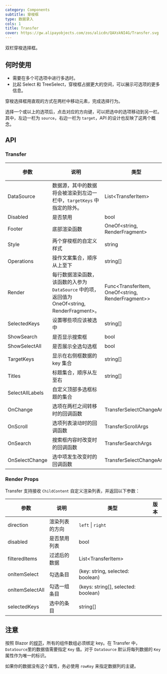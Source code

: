 ```yaml
---
category: Components
subtitle: 穿梭框
type: 数据录入
cols: 1
title: Transfer
cover: https://gw.alipayobjects.com/zos/alicdn/QAXskNI4G/Transfer.svg
---
```


双栏穿梭选择框。

## 何时使用

- 需要在多个可选项中进行多选时。
- 比起 Select 和 TreeSelect，穿梭框占据更大的空间，可以展示可选项的更多信息。

穿梭选择框用直观的方式在两栏中移动元素，完成选择行为。

选择一个或以上的选项后，点击对应的方向键，可以把选中的选项移动到另一栏。其中，左边一栏为 `source`，右边一栏为 `target`，API 的设计也反映了这两个概念。

## API

### Transfer

| 参数 | 说明 | 类型 | 默认值 | 版本 |
| --- | --- | --- | --- | --- |
| DataSource | 数据源，其中的数据将会被渲染到左边一栏中，`targetKeys` 中指定的除外。 | List\<TransferItem> | null |  |
| Disabled | 是否禁用 | bool | false |  |
| Footer | 底部渲染函数 | OneOf<string, RenderFragment> | null |  |
| Style | 两个穿梭框的自定义样式 | string |  |  |
| Operations | 操作文案集合，顺序从上至下 | string\[] | \['right', 'left'] |  |
| Render | 每行数据渲染函数，该函数的入参为 `DataSource` 中的项，返回值为 OneOf<string, RenderFragment>。 | Func<TransferItem, OneOf<string, RenderFragment>> |  |  |
| SelectedKeys | 设置哪些项应该被选中 | string\[] | \[] |  |
| ShowSearch | 是否显示搜索框 | bool | false |  |
| ShowSelectAll | 是否展示全选勾选框 | bool | true |  |
| TargetKeys | 显示在右侧框数据的 key 集合 | string\[] | \[] |  |
| Titles | 标题集合，顺序从左至右 | string\[] | \['', ''] |  |
| SelectAllLabels | 自定义顶部多选框标题的集合 |  |  |  |
| OnChange | 选项在两栏之间转移时的回调函数 | TransferSelectChangeArgs |  |  |
| OnScroll | 选项列表滚动时的回调函数 | TransferScrollArgs |  |  |
| OnSearch | 搜索框内容时改变时的回调函数 | TransferSearchArgs | - |  |
| OnSelectChange | 选中项发生改变时的回调函数 | TransferSelectChangeArgs |  |  |

### Render Props

Transfer 支持接收 `ChildContent` 自定义渲染列表，并返回以下参数：

| 参数            | 说明           | 类型                                | 版本 |
| --------------- | -------------- | ----------------------------------- | ---- |
| direction       | 渲染列表的方向 | `left` \| `right`                   |      |
| disabled        | 是否禁用列表   | bool                                |      |
| filteredItems   | 过滤后的数据   | List\<TransferItem>                 |      |
| onItemSelect    | 勾选条目       | (key: string, selected: boolean)    |      |
| onItemSelectAll | 勾选一组条目   | (keys: string[], selected: boolean) |      |
| selectedKeys    | 选中的条目     | string[]                            |      |

## 注意

按照 Blazor 的[规范](http://facebook.github.io/react/docs/lists-and-keys.html#keys)，所有的组件数组必须绑定 key。在 Transfer 中，`DataSource`里的数据值需要指定 `Key` 值。对于 `DataSource` 默认将每列数据的 `Key` 属性作为唯一的标识。

如果你的数据没有这个属性，务必使用 `rowKey` 来指定数据列的主键。
